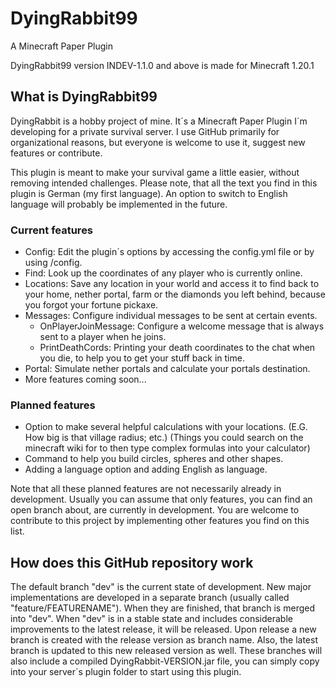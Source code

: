 # DyingRabbit99
A Minecraft Paper Plugin

DyingRabbit99 version INDEV-1.1.0 and above is made for Minecraft 1.20.1

## What is DyingRabbit99
DyingRabbit is a hobby project of mine. It´s a Minecraft Paper Plugin I´m developing for a private survival server. I use GitHub primarily for organizational reasons, but everyone is welcome to use it, suggest new features or contribute.

This plugin is meant to make your survival game a little easier, without removing intended challenges.
Please note, that all the text you find in this plugin is German (my first language). An option to switch to English language will probably be implemented in the future.

### Current features
 - Config: Edit the plugin´s options by accessing the config.yml file or by using /config.
 - Find: Look up the coordinates of any player who is currently online.
 - Locations: Save any location in your world and access it to find back to your home, nether portal, farm or the diamonds you left behind, because you forgot your fortune pickaxe.
 - Messages: Configure individual messages to be sent at certain events.
   - OnPlayerJoinMessage: Configure a welcome message that is always sent to a player when he joins.
   - PrintDeathCords: Printing your death coordinates to the chat when you die, to help you to get your stuff back in time.
 - Portal: Simulate nether portals and calculate your portals destination.
 - More features coming soon...

### Planned features
 - Option to make several helpful calculations with your locations. (E.G. How big is that village radius; etc.) (Things you could search on the minecraft wiki for to then type complex formulas into your calculator)
 - Command to help you build circles, spheres and other shapes.
 - Adding a language option and adding English as language.

Note that all these planned features are not necessarily already in development. Usually you can assume that only features, you can find an open branch about, are currently in development. You are welcome to contribute to this project by implementing other features you find on this list.

## How does this GitHub repository work
The default branch "dev" is the current state of development.
New major implementations are developed in a separate branch (usually called "feature/FEATURENAME"). When they are finished, that branch is merged into "dev".
When "dev" is in a stable state and includes considerable improvements to the latest release, it will be released.
Upon release a new branch is created with the release version as branch name. Also, the latest branch is updated to this new released version as well. These branches will also include a compiled DyingRabbit-VERSION.jar file, you can simply copy into your server´s plugin folder to start using this plugin.
